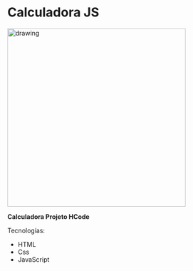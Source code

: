 # Calculadora JS

<img src="https://i.ibb.co/QJBNx5v/Screen-Shot-2021-01-31-at-22-41-36.png" alt="drawing" width="400"/>

**Calculadora Projeto HCode**


Tecnologías:
- HTML
- Css
- JavaScript
